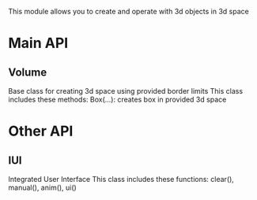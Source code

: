 This module allows you to create and operate with 3d objects in 3d space

Main API
========
Volume
------
Base class for creating 3d space using provided border limits
This class includes these methods:
Box(...): creates box in provided 3d space

Other API
=========
IUI
---
Integrated User Interface
This class includes these functions:
clear(), manual(), anim(), ui()